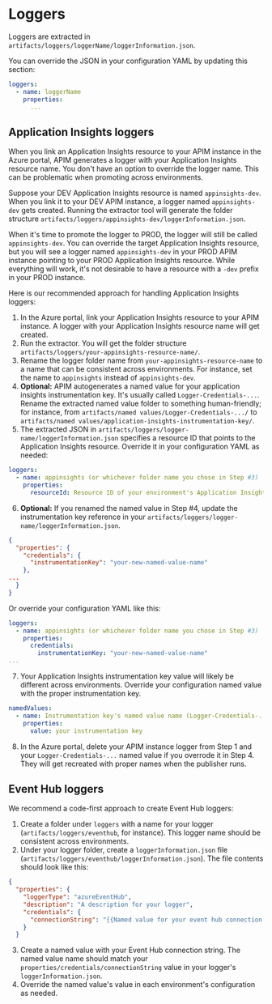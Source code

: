# Loggers
Loggers are extracted in ``artifacts/loggers/loggerName/loggerInformation.json``.

You can override the JSON in your configuration YAML by updating this section:
```yaml
loggers:
  - name: loggerName
    properties:
      ...
```

## Application Insights loggers
When you link an Application Insights resource to your APIM instance in the Azure portal, APIM generates a logger with your Application Insights resource name. You don't have an option to override the logger name. This can be problematic when promoting across environments.

Suppose your DEV Application Insights resource is named ``appinsights-dev``. When you link it to your DEV APIM instance, a logger named ``appinsights-dev`` gets created. Running the extractor tool will generate the folder structure ``artifacts/loggers/appinsights-dev/loggerInformation.json``.

When it's time to promote the logger to PROD, the logger will still be called ``appinsights-dev``. You can override the target Application Insights resource, but you will see a logger named ``appinsights-dev`` in your PROD APIM instance pointing to your PROD Application Insights resource. While everything will work, it's not desirable to have a resource with a ``-dev`` prefix in your PROD instance.

Here is our recommended approach for handling Application Insights loggers:
1. In the Azure portal, link your Application Insights resource to your APIM instance. A logger with your Application Insights resource name will get created.
2. Run the extractor. You will get the folder structure ``artifacts/loggers/your-appinsights-resource-name/``.
3. Rename the logger folder name from ``your-appinsights-resource-name`` to a name that can be consistent across environments. For instance, set the name to ``appinsights`` instead of ``appinsights-dev``.
4. **Optional:** APIM autogenerates a named value for your application insights instrumentation key. It's usually called ``Logger-Credentials-...``. Rename the extracted named value folder to something human-friendly; for instance, from ``artifacts/named values/Logger-Credentials-.../`` to ``artifacts/named values/application-insights-instrumentation-key/``.
5. The extracted JSON in ``artifacts/loggers/logger-name/loggerInformation.json`` specifies a resource ID that points to the Application Insights resource. Override it in your configuration YAML as needed:
```yaml
loggers:
  - name: appinsights (or whichever folder name you chose in Step #3)
    properties:
      resourceId: Resource ID of your environment's Application Insights resource (/subscriptions/subscriptionId/resourceGroups/resourceGroupName/providers/microsoft.insights/components/appInsightsResourceName"
```
6. **Optional:** If you renamed the named value in Step #4, update the instrumentation key reference in your ``artifacts/loggers/logger-name/loggerInformation.json``.
```json
{
  "properties": {
    "credentials": {
      "instrumentationKey": "your-new-named-value-name"
    },
...
  }
}
```
Or override your configuration YAML like this:
```yaml
loggers:
  - name: appinsights (or whichever folder name you chose in Step #3)
    properties:
      credentials:
        instrumentationKey: "your-new-named-value-name"
...
```
7. Your Application Insights instrumentation key value will likely be different across environments. Override your configuration named value with the proper instrumentation key.
```yaml
namedValues:
  - name: Instrumentation key's named value name (Logger-Credentials-... or the name you chose in Step #4)
    properties:
      value: your instrumentation key
```

8. In the Azure portal, delete your APIM instance logger from Step 1 and your ``Logger-Credentials-...`` named value if you overrode it in Step 4. They will get recreated with proper names when the publisher runs.

## Event Hub loggers
We recommend a code-first approach to create Event Hub loggers:
1. Create a folder under ``loggers`` with a name for your logger (``artifacts/loggers/eventhub``, for instance). This logger name should be consistent across environments.
2. Under your logger folder, create a ``loggerInformation.json`` file (``artifacts/loggers/eventhub/loggerInformation.json``). The file contents should look like this:
```json
{
  "properties": {
    "loggerType": "azureEventHub",
    "description": "A description for your logger",
    "credentials": {
      "connectionString": "{{Named value for your event hub connection string}}"
    }
  }
```
3. Create a named value with your Event Hub connection string. The named value name should match your ``properties/credentials/connectionString`` value in your logger's ``loggerInformation.json``.
4. Override the named value's value in each environment's configuration as needed.